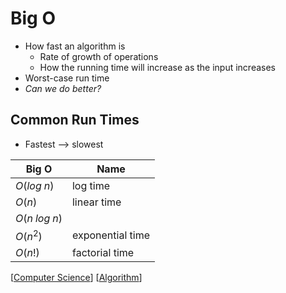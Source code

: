 # Big O

- How fast an algorithm is
  - Rate of growth of operations
  - How the running time will increase as the input increases
- Worst-case run time
- _Can we do better?_

## Common Run Times

- Fastest --> slowest

| Big O              | Name             |
| ------------------ | ---------------- |
| $O(log \; n)$      | log time         |
| $O(n)$             | linear time      |
| $O(n \; log \; n)$ |                  |
| $O(n^2)$           | exponential time |
| $O(n!)$            | factorial time   |

[[Computer Science]] [[Algorithm]]

[//begin]: # "Autogenerated link references for markdown compatibility"
[Computer Science]: computer-science "Computer Science"
[Algorithm]: algorithm "Algorithm"
[//end]: # "Autogenerated link references"